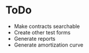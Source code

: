 # ToDo

* Make contracts searchable
* Create other test forms
* Generate reports
* Generate amortization curve
